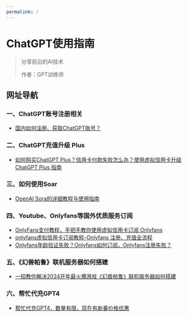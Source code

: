 ```yaml
---
permalink: /
---
```


# ChatGPT使用指南

> 分享前沿的AI技术
>
> 作者：GPT训练师
>


## 网址导航

### 一、ChatGPT账号注册相关
- [国内如何注册、获取ChatGPT账号？](/how-to-register-chatgpt)
### 二、ChatGPT充值升级 Plus
- [如何购买ChatGPT Plus？信用卡付款失败怎么办？使用虚拟信用卡升级ChatGPT Plus 指南](/how-to-payment-chatgpt)
### 三、如何使用Soar
- [OpenAI Sora的详细教程与使用指南](/how-use-soar)
### 四、Youtube、Onlyfans等国外优质服务订阅
- [OnlyFans支付教程，手把手教你使用虚拟信用卡订阅 Onlyfans](/onlyFans-pay-methods)
- [onlyfans虚拟信用卡订阅教程-Onlyfans 注册、充值全流程](/onlyFans-pay)
- [Onlyfans年龄验证失败？Onlyfans如何订阅，Onlyfans注册失败？](/onlyfans-question)
### 五、《幻兽帕鲁》联机服务器如何搭建
- [一招教你解决2024开年最火爆游戏《幻兽帕鲁》联机服务器如何搭建](/palu)
### 六、帮忙代充GPT4
- [帮忙代充GPT4，数量有限，现在有新春价格优惠](/helpgpt)

<br/>
<br/>
<br/>
<br/>
  <br/>
  <br/>
  <br/>
  <br/>

<Vssue/>
